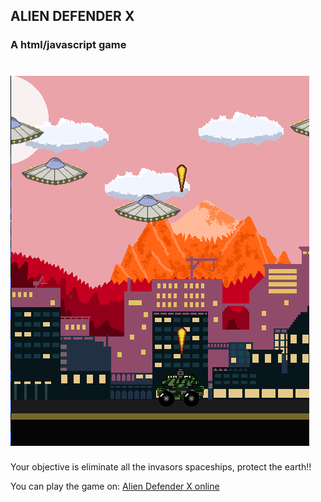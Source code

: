  ## ALIEN DEFENDER X
### A html/javascript game

![alt text](https://github.com/DavidLatorre/AlienDefender/blob/master/Images/Screenshot.png "Screenshot of the game")
===

Your objective is eliminate all the invasors spaceships, protect the earth!!

You can play the game on:
[Alien Defender X online](http://davidlatorre.github.io/AlienDefender/)